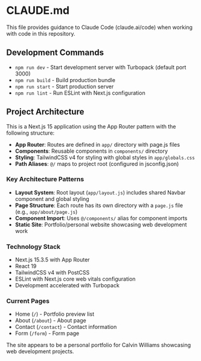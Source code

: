 # CLAUDE.md

This file provides guidance to Claude Code (claude.ai/code) when working with code in this repository.

## Development Commands

- `npm run dev` - Start development server with Turbopack (default port 3000)
- `npm run build` - Build production bundle
- `npm run start` - Start production server
- `npm run lint` - Run ESLint with Next.js configuration

## Project Architecture

This is a Next.js 15 application using the App Router pattern with the following structure:

- **App Router**: Routes are defined in `app/` directory with page.js files
- **Components**: Reusable components in `components/` directory  
- **Styling**: TailwindCSS v4 for styling with global styles in `app/globals.css`
- **Path Aliases**: `@/` maps to project root (configured in jsconfig.json)

### Key Architecture Patterns

- **Layout System**: Root layout (`app/layout.js`) includes shared Navbar component and global styling
- **Page Structure**: Each route has its own directory with a `page.js` file (e.g., `app/about/page.js`)
- **Component Import**: Uses `@/components/` alias for component imports
- **Static Site**: Portfolio/personal website showcasing web development work

### Technology Stack

- Next.js 15.3.5 with App Router
- React 19
- TailwindCSS v4 with PostCSS
- ESLint with Next.js core web vitals configuration
- Development accelerated with Turbopack

### Current Pages

- Home (`/`) - Portfolio preview list
- About (`/about`) - About page
- Contact (`/contact`) - Contact information  
- Form (`/form`) - Form page

The site appears to be a personal portfolio for Calvin Williams showcasing web development projects.